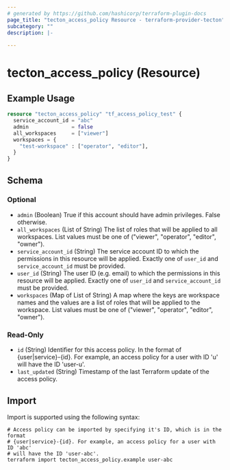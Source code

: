 ```yaml
---
# generated by https://github.com/hashicorp/terraform-plugin-docs
page_title: "tecton_access_policy Resource - terraform-provider-tecton"
subcategory: ""
description: |-
  
---
```


# tecton_access_policy (Resource)



## Example Usage

```terraform
resource "tecton_access_policy" "tf_access_policy_test" {
  service_account_id = "abc"
  admin              = false
  all_workspaces     = ["viewer"]
  workspaces = {
    "test-workspace" : ["operator", "editor"],
  }
}
```

<!-- schema generated by tfplugindocs -->
## Schema

### Optional

- `admin` (Boolean) True if this account should have admin privileges. False otherwise.
- `all_workspaces` (List of String) The list of roles that will be applied to all workspaces. List values must be one of ("viewer", "operator", "editor", "owner").
- `service_account_id` (String) The service account ID to which the permissions in this resource will be applied. Exactly one of `user_id` and `service_account_id` must be provided.
- `user_id` (String) The user ID (e.g. email) to which the permissions in this resource will be applied. Exactly one of `user_id` and `service_account_id` must be provided.
- `workspaces` (Map of List of String) A map where the keys are workspace names and the values are a list of roles that will be applied to the workspace. List values must be one of ("viewer", "operator", "editor", "owner").

### Read-Only

- `id` (String) Identifier for this access policy. In the format of {user|service}-{id}. For example, an access policy for a user with ID 'u' will have the ID 'user-u'.
- `last_updated` (String) Timestamp of the last Terraform update of the access policy.

## Import

Import is supported using the following syntax:

```shell
# Access policy can be imported by specifying it's ID, which is in the format
# {user|service}-{id}. For example, an access policy for a user with ID 'abc'
# will have the ID 'user-abc'.
terraform import tecton_access_policy.example user-abc
```
